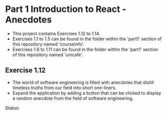 # Part 1 Introduction to React - Anecdotes
- This project contains Exercises 1.12 to 1.14. 
- Exercises 1.1 to 1.5 can be found in the folder within the 'part1' section of this repository named 'courseinfo'. 
- Exercises 1.6 to 1.11 can be found in the folder within the 'part1' section of this repository named 'unicafe'.

## Exercise 1.12
- The world of software engineering is filled with anecdotes that distill timeless truths from our field into short one-liners.
- Expand the application by adding a button that can be clicked to display a random anecdote from the field of software engineering.

Status: 